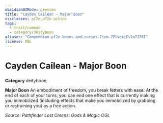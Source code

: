 ```yaml
---
obsidianUIMode: preview
title: "Cayden Cailean - Major Boon"
cssclasses: pf2e,pf2e-action
tags:
  - trait/common
  - category/deityboon
aliases: "Compendium.pf2e.boons-and-curses.Item.ZPlvqkjEv9a7J76T"
license: OGL
---
```

# Cayden Cailean - Major Boon

### 

**Category** deityboon; 




**Major Boon** An embodiment of freedom, you break fetters with ease. At the end of each of your turns, you can end one effect that is currently making you immobilized (including effects that make you immobilized by grabbing or restraining you) as a free action.

*Source: Pathfinder Lost Omens: Gods & Magic*
*OGL*